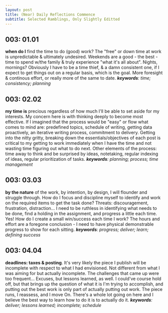 ```yaml
---
layout: post
title: (Near) Daily Reflections Commence
subtitle: Selected Ramblings, Only Slightly Editted
---
```


## 003: 01.01
**when do I** find the time to do (good) work? The "free" or down time at work is unpredictable & ultimately undesired. Weekends are a good - the best - time to spend w/the family & truly experience "what it's all about". Nights, mornings? Obviously I have to be a time thief, & a damn consistent one, if I expect to get things out on a regular basis, which is the goal. More foresight & continous effort, or really more of the same to date. _**keywords**: time; consistency; planning_

## 003: 02.02
**my time is** precious regardless of how much I'll be able to set aside
for my interests. My concern here is with thinking deeply to become
most effective. If I imagined that the process would be "easy" or flow
what comes to mind are: predefined topics, schedule of writing,
getting data proactively, an iterative writing process, commitment to
delivery. Getting into the nitty gritty, breaking down the
essentials/objectives of each post is critical to my getting to work
immediately when I have the time and not wasting time figuring out
what to do next. Other elements of the process: time away to think and
be surprised by ideas, notetaking, regular indexing of ideas, regular
prioritization of tasks. _**keywords**: planning; process; time management_

## 003: 03.03
**by the nature** of the work, by intention, by design, I will flounder
and struggle through. How do I focus and discipline myself to identify
and work on the required items to get the task done? Threats:
discouragement, frustration, distraction… I need to be ruthless in
identifying what needs to be done, find a holding in the assignment,
and progress a little each time. Yes! How do I create a small
win/success each time I work? The hours and effort are a foregone
conclusion - I need to have physical demonstrable progress to show for
each sitting. _**keywords**: progress; deliver; learn; defining success_

## 003: 04.04
**deadlines: taxes & posting**. It's very likely the piece I
publish will be incomplete with respect to what I had envisioned. Not
different from what I was aiming for but actually incomplete. The
challenges that came up were too frequent… Excuses, but lessons
learned, as well. I could've course hold off, but that brings up the
question of what it is I'm trying to accomplish, and putting out the
best work is only part of actually putting out work. The piece runs, I
reassess, and I move On. There's a whole lot going on here and I
believe the best way to learn how to do it is to actually do it. _**keywords**: deliver; lessons learned; incomplete; schedule_
